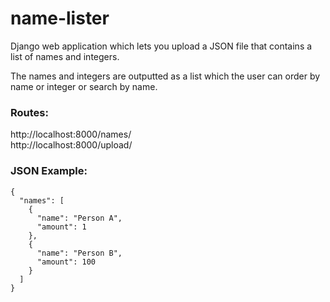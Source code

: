 # name-lister
Django web application which lets you upload a JSON file 
that contains a list of names and integers. <br>

The names and integers are outputted as a list which the user can order by name or integer or search by name. 

### Routes: <br>
http://localhost:8000/names/    <br>
http://localhost:8000/upload/

### JSON Example:
```
{  
  "names": [  
    {  
      "name": "Person A",  
      "amount": 1  
    },  
    {  
      "name": "Person B",  
      "amount": 100  
    }  
  ]  
}  
```

